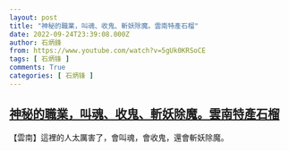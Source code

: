 ```yaml
---
layout: post
title: "神秘的職業，叫魂、收鬼、斬妖除魔。雲南特產石榴"
date: 2022-09-24T23:39:08.000Z
author: 石炳鋒
from: https://www.youtube.com/watch?v=5gUk0KRSoCE
tags: [ 石炳锋 ]
comments: True
categories: [ 石炳锋 ]
---
```

<!--1664062748000-->
[神秘的職業，叫魂、收鬼、斬妖除魔。雲南特產石榴](https://www.youtube.com/watch?v=5gUk0KRSoCE)
------

<div>
【雲南】這裡的人太厲害了，會叫魂，會收鬼，還會斬妖除魔。
</div>
